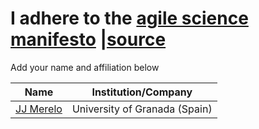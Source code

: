 # I adhere to the [agile science manifesto](index.html) |[source](README.md)

Add your name and affiliation below

| Name       | Institution/Company |
|------------|---------------------|
| [JJ Merelo](https://github.com/JJ) | University of Granada (Spain) |
